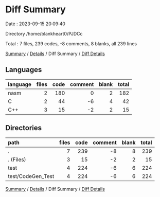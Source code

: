 # Diff Summary

Date : 2023-09-15 20:09:40

Directory /home/blankheart0/PJDCc

Total : 7 files,  239 codes, -8 comments, 8 blanks, all 239 lines

[Summary](results.md) / [Details](details.md) / Diff Summary / [Diff Details](diff-details.md)

## Languages
| language | files | code | comment | blank | total |
| :--- | ---: | ---: | ---: | ---: | ---: |
| nasm | 2 | 180 | 0 | 2 | 182 |
| C | 2 | 44 | -6 | 4 | 42 |
| C++ | 3 | 15 | -2 | 2 | 15 |

## Directories
| path | files | code | comment | blank | total |
| :--- | ---: | ---: | ---: | ---: | ---: |
| . | 7 | 239 | -8 | 8 | 239 |
| . (Files) | 3 | 15 | -2 | 2 | 15 |
| test | 4 | 224 | -6 | 6 | 224 |
| test/CodeGen_Test | 4 | 224 | -6 | 6 | 224 |

[Summary](results.md) / [Details](details.md) / Diff Summary / [Diff Details](diff-details.md)